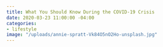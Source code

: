 ```yaml
---
title: What You Should Know During the COVID-19 Crisis
date: 2020-03-23 11:00:00 -04:00
categories:
- lifestyle
image: "/uploads/annie-spratt-Vk84O5nO2Ho-unsplash.jpg"
---
```


